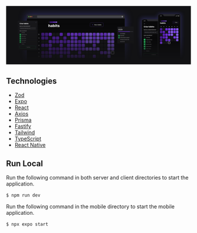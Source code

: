 <img alt="NLW Copa" src="./web/public/habits.PNG" />

## Technologies

- [Zod](https://github.com/colinhacks/zod)
- [Expo](https://expo.dev/)
- [React](https://reactjs.org/)
- [Axios](https://axios-http.com/)
- [Prisma](https://www.prisma.io/)
- [Fastify](https://www.fastify.io/)
- [Tailwind](https://tailwindcss.com/)
- [TypeScript](https://www.typescriptlang.org/)
- [React Native](https://reactnative.dev/)

## Run Local

Run the following command in both server and client directories to start the application.

```bash
$ npm run dev
```

Run the following command in the mobile directory to start the mobile application.

```bash
$ npx expo start
```
